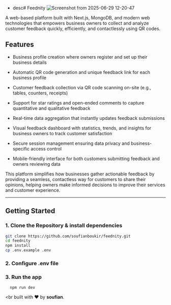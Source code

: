 * desc# Feednity
![Screenshot from 2025-06-29 12-20-47](https://github.com/user-attachments/assets/9dfd656f-23bb-40e3-81ee-00c3c6481fe4)

A web-based platform built with Next.js, MongoDB, and modern web technologies that empowers business owners to collect and analyze customer feedback quickly, efficiently, and contactlessly using QR codes.
## Features

   - Business profile creation where owners register and set up their business details

   - Automatic QR code generation and unique feedback link for each business profile

   - Customer feedback collection via QR code scanning on-site (e.g., tables, counters, receipts)

   - Support for star ratings and open-ended comments to capture quantitative and qualitative feedback

   - Real-time data aggregation that instantly updates feedback submissions

   - Visual feedback dashboard with statistics, trends, and insights for business owners to track customer satisfaction

   - Secure session management ensuring data privacy and business-specific access control

   - Mobile-friendly interface for both customers submitting feedback and owners reviewing data

This platform simplifies how businesses gather actionable feedback by providing a seamless, contactless way for customers to share their opinions, helping owners make informed decisions to improve their services and customer experience.

---

## Getting Started

### 1. Clone the Repository & install dependencies

```bash
git clone https://github.com/soufianboukir/feednity.git
cd feednity
npm install
cp .env.example .env
```
### 2. Configure .env file
### 3. Run the app
```
  npm run dev
```

<br built with ❤️ by **soufian**.
